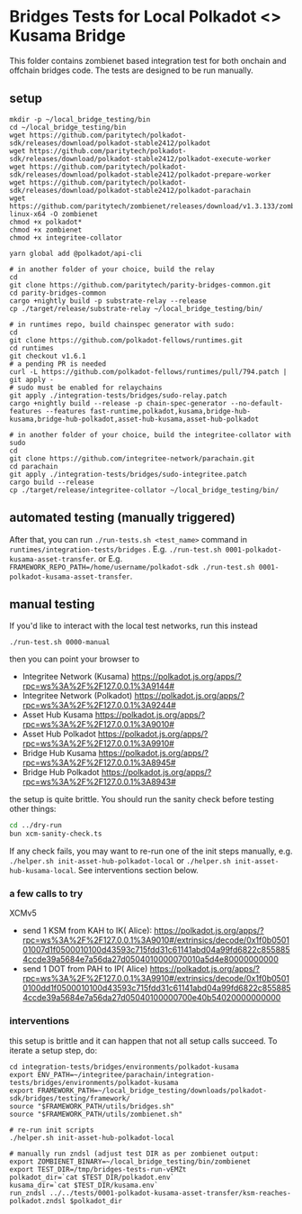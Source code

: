 # Bridges Tests for Local Polkadot <> Kusama Bridge

This folder contains zombienet based integration test for both onchain and offchain bridges code.
The tests are designed to be run manually.

## setup

```
mkdir -p ~/local_bridge_testing/bin
cd ~/local_bridge_testing/bin
wget https://github.com/paritytech/polkadot-sdk/releases/download/polkadot-stable2412/polkadot
wget https://github.com/paritytech/polkadot-sdk/releases/download/polkadot-stable2412/polkadot-execute-worker
wget https://github.com/paritytech/polkadot-sdk/releases/download/polkadot-stable2412/polkadot-prepare-worker
wget https://github.com/paritytech/polkadot-sdk/releases/download/polkadot-stable2412/polkadot-parachain
wget https://github.com/paritytech/zombienet/releases/download/v1.3.133/zombienet-linux-x64 -O zombienet
chmod +x polkadot*
chmod +x zombienet
chmod +x integritee-collator

yarn global add @polkadot/api-cli

# in another folder of your choice, build the relay
cd
git clone https://github.com/paritytech/parity-bridges-common.git
cd parity-bridges-common
cargo +nightly build -p substrate-relay --release
cp ./target/release/substrate-relay ~/local_bridge_testing/bin/

# in runtimes repo, build chainspec generator with sudo:
cd 
git clone https://github.com/polkadot-fellows/runtimes.git
cd runtimes
git checkout v1.6.1
# a pending PR is needed
curl -L https://github.com/polkadot-fellows/runtimes/pull/794.patch | git apply -
# sudo must be enabled for relaychains
git apply ./integration-tests/bridges/sudo-relay.patch
cargo +nightly build --release -p chain-spec-generator --no-default-features --features fast-runtime,polkadot,kusama,bridge-hub-kusama,bridge-hub-polkadot,asset-hub-kusama,asset-hub-polkadot

# in another folder of your choice, build the integritee-collator with sudo
cd
git clone https://github.com/integritee-network/parachain.git
cd parachain
git apply ./integration-tests/bridges/sudo-integritee.patch
cargo build --release
cp ./target/release/integritee-collator ~/local_bridge_testing/bin/
```

## automated testing (manually triggered)

After that, you can run `./run-tests.sh <test_name>` command in `runtimes/integration-tests/bridges`
.
E.g. `./run-test.sh 0001-polkadot-kusama-asset-transfer`.
or
E.g. `FRAMEWORK_REPO_PATH=/home/username/polkadot-sdk ./run-test.sh 0001-polkadot-kusama-asset-transfer`.

## manual testing

If you'd like to interact with the local test networks, run this instead

```
./run-test.sh 0000-manual
``` 

then you can point your browser to

* Integritee Network (Kusama) https://polkadot.js.org/apps/?rpc=ws%3A%2F%2F127.0.0.1%3A9144#
* Integritee Network (Polkadot) https://polkadot.js.org/apps/?rpc=ws%3A%2F%2F127.0.0.1%3A9244#
* Asset Hub Kusama https://polkadot.js.org/apps/?rpc=ws%3A%2F%2F127.0.0.1%3A9010#
* Asset Hub Polkadot https://polkadot.js.org/apps/?rpc=ws%3A%2F%2F127.0.0.1%3A9910#
* Bridge Hub Kusama https://polkadot.js.org/apps/?rpc=ws%3A%2F%2F127.0.0.1%3A8945#
* Bridge Hub Polkadot https://polkadot.js.org/apps/?rpc=ws%3A%2F%2F127.0.0.1%3A8943#

the setup is quite brittle. You should run the sanity check before testing other things:

```bash
cd ../dry-run
bun xcm-sanity-check.ts
```

If any check fails, you may want to re-run one of the init steps manually, e.g.
`./helper.sh init-asset-hub-polkadot-local` or `./helper.sh init-asset-hub-kusama-local`. See interventions section
below.

### a few calls to try

XCMv5

* send 1 KSM from KAH to IK(
  Alice): https://polkadot.js.org/apps/?rpc=ws%3A%2F%2F127.0.0.1%3A9010#/extrinsics/decode/0x1f0b050101007d1f0500010100d43593c715fdd31c61141abd04a99fd6822c8558854ccde39a5684e7a56da27d0504010000070010a5d4e80000000000
* send 1 DOT from PAH to IP(
  Alice) https://polkadot.js.org/apps/?rpc=ws%3A%2F%2F127.0.0.1%3A9910#/extrinsics/decode/0x1f0b05010100dd1f0500010100d43593c715fdd31c61141abd04a99fd6822c8558854ccde39a5684e7a56da27d05040100000700e40b54020000000000

### interventions

this setup is brittle and it can happen that not all setup calls succeed. To iterate a setup step, do:

```
cd integration-tests/bridges/environments/polkadot-kusama
export ENV_PATH=~/integritee/parachain/integration-tests/bridges/environments/polkadot-kusama
export FRAMEWORK_PATH=~/local_bridge_testing/downloads/polkadot-sdk/bridges/testing/framework/
source "$FRAMEWORK_PATH/utils/bridges.sh"
source "$FRAMEWORK_PATH/utils/zombienet.sh"

# re-run init scripts
./helper.sh init-asset-hub-polkadot-local

# manually run zndsl (adjust test DIR as per zombienet output:
export ZOMBIENET_BINARY=~/local_bridge_testing/bin/zombienet
export TEST_DIR=/tmp/bridges-tests-run-vEMZt
polkadot_dir=`cat $TEST_DIR/polkadot.env`
kusama_dir=`cat $TEST_DIR/kusama.env`
run_zndsl ../../tests/0001-polkadot-kusama-asset-transfer/ksm-reaches-polkadot.zndsl $polkadot_dir
```
